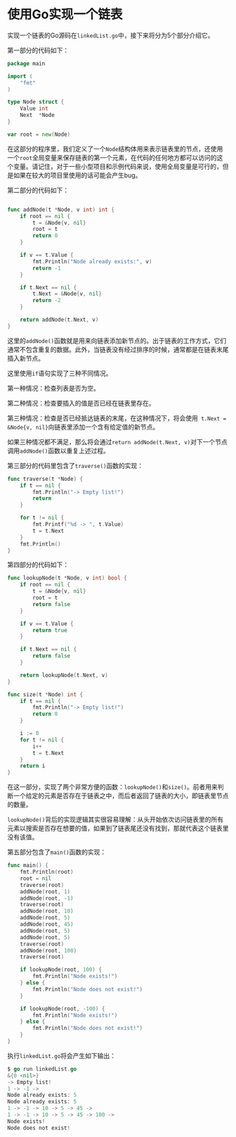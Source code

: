 # **使用Go实现一个链表**

实现一个链表的Go源码在`linkedList.go`中，接下来将分为5个部分介绍它。

第一部分的代码如下：
```go
package main

import (
    "fmt"
)

type Node struct {
    Value int
    Next  *Node
}

var root = new(Node)

```

在这部分的程序里，我们定义了一个`Node`结构体用来表示链表里的节点，还使用一个`root`全局变量来保存链表的第一个元素，在代码的任何地方都可以访问的这个变量。请记住，对于一些小型项目和示例代码来说，使用全局变量是可行的，但是如果在较大的项目里使用的话可能会产生bug。

第二部分的代码如下：
```go

func addNode(t *Node, v int) int {
    if root == nil {
        t = &Node{v, nil}
        root = t
        return 0
    }

    if v == t.Value {
        fmt.Println("Node already exists:", v)
        return -1
    }

    if t.Next == nil {
        t.Next = &Node{v, nil}
        return -2
    }

    return addNode(t.Next, v)
}

```

这里的`addNode()`函数就是用来向链表添加新节点的。出于链表的工作方式，它们通常不包含重复的数据。此外，当链表没有经过排序的时候，通常都是在链表末尾插入新节点。

这里使用`if`语句实现了三种不同情况。

第一种情况：检查列表是否为空。

第二种情况：检查要插入的值是否已经在链表里存在。

第三种情况：检查是否已经抵达链表的末尾，在这种情况下，将会使用` t.Next = &Node{v, nil}`向链表里添加一个含有给定值的新节点。

如果三种情况都不满足，那么将会通过`return addNode(t.Next, v)`对下一个节点调用`addNode()`函数以重复上述过程。

第三部分的代码里包含了`traverse()`函数的实现：

```go
func traverse(t *Node) {
    if t == nil {
        fmt.Println("-> Empty list!")
        return
    }

    for t != nil {
        fmt.Printf("%d -> ", t.Value)
        t = t.Next
    }
    fmt.Println()
}
```

第四部分的代码如下：

```go
func lookupNode(t *Node, v int) bool {
    if root == nil {
        t = &Node{v, nil}
        root = t
        return false
    }

    if v == t.Value {
        return true
    }

    if t.Next == nil {
        return false
    }

    return lookupNode(t.Next, v)
}

func size(t *Node) int {
    if t == nil {
        fmt.Println("-> Empty list!")
        return 0
    }

    i := 0
    for t != nil {
        i++
        t = t.Next
    }
    return i
}
```

在这一部分，实现了两个非常方便的函数：`lookupNode()`和`size()`。前者用来判断一个给定的元素是否存在于链表之中，而后者返回了链表的大小，即链表里节点的数量。

`lookupNode()`背后的实现逻辑其实很容易理解：从头开始依次访问链表里的所有元素以搜索是否存在想要的值，如果到了链表尾还没有找到，那就代表这个链表里没有该值。

第五部分包含了`main()`函数的实现：

```go
func main() {
    fmt.Println(root)
    root = nil
    traverse(root)
    addNode(root, 1)
    addNode(root, -1)
    traverse(root)
    addNode(root, 10)
    addNode(root, 5)
    addNode(root, 45)
    addNode(root, 5)
    addNode(root, 5)
    traverse(root)
    addNode(root, 100)
    traverse(root)

    if lookupNode(root, 100) {
        fmt.Println("Node exists!")
    } else {
        fmt.Println("Node does not exist!")
    }

    if lookupNode(root, -100) {
        fmt.Println("Node exists!")
    } else {
        fmt.Println("Node does not exist!")
    }
}
```

执行`linkedList.go`将会产生如下输出：

```go
$ go run linkedList.go
&{0 <nil>}
-> Empty list!
1 -> -1 ->
Node already exists: 5
Node already exists: 5
1 -> -1 -> 10 -> 5 -> 45 ->
1 -> -1 -> 10 -> 5 -> 45 -> 100 ->
Node exists!
Node does not exist!
```

